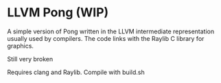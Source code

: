 # LLVM Pong (WIP)

A simple version of Pong written in the LLVM intermediate representation usually
used by compilers. The code links with the Raylib C library for graphics.

Still very broken 

Requires clang and Raylib. Compile with build.sh


